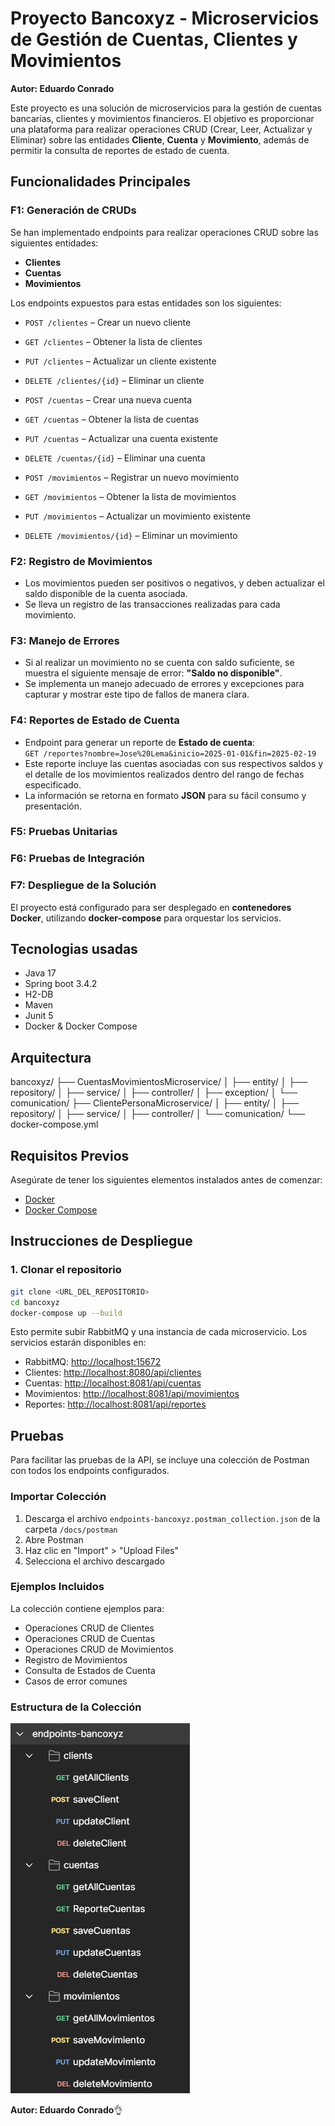 # Proyecto Bancoxyz - Microservicios de Gestión de Cuentas, Clientes y Movimientos

**Autor: Eduardo Conrado**

Este proyecto es una solución de microservicios para la gestión de cuentas bancarias, clientes y movimientos financieros. El objetivo es proporcionar una plataforma para realizar operaciones CRUD (Crear, Leer, Actualizar y Eliminar) sobre las entidades **Cliente**, **Cuenta** y **Movimiento**, además de permitir la consulta de reportes de estado de cuenta.

## Funcionalidades Principales

### F1: Generación de CRUDs
Se han implementado endpoints para realizar operaciones CRUD sobre las siguientes entidades:
- **Clientes**
- **Cuentas**
- **Movimientos**

Los endpoints expuestos para estas entidades son los siguientes:

- `POST /clientes` – Crear un nuevo cliente
- `GET /clientes` – Obtener la lista de clientes
- `PUT /clientes` – Actualizar un cliente existente
- `DELETE /clientes/{id}` – Eliminar un cliente

- `POST /cuentas` – Crear una nueva cuenta
- `GET /cuentas` – Obtener la lista de cuentas
- `PUT /cuentas` – Actualizar una cuenta existente
- `DELETE /cuentas/{id}` – Eliminar una cuenta

- `POST /movimientos` – Registrar un nuevo movimiento
- `GET /movimientos` – Obtener la lista de movimientos
- `PUT /movimientos` – Actualizar un movimiento existente
- `DELETE /movimientos/{id}` – Eliminar un movimiento

### F2: Registro de Movimientos
- Los movimientos pueden ser positivos o negativos, y deben actualizar el saldo disponible de la cuenta asociada.
- Se lleva un registro de las transacciones realizadas para cada movimiento.

### F3: Manejo de Errores
- Si al realizar un movimiento no se cuenta con saldo suficiente, se muestra el siguiente mensaje de error: **"Saldo no disponible"**.
- Se implementa un manejo adecuado de errores y excepciones para capturar y mostrar este tipo de fallos de manera clara.

### F4: Reportes de Estado de Cuenta
- Endpoint para generar un reporte de **Estado de cuenta**:  
  `GET /reportes?nombre=Jose%20Lema&inicio=2025-01-01&fin=2025-02-19`
- Este reporte incluye las cuentas asociadas con sus respectivos saldos y el detalle de los movimientos realizados dentro del rango de fechas especificado.
- La información se retorna en formato **JSON** para su fácil consumo y presentación.

### F5: Pruebas Unitarias

### F6: Pruebas de Integración

### F7: Despliegue de la Solución
El proyecto está configurado para ser desplegado en **contenedores Docker**, utilizando **docker-compose** para orquestar los servicios.

## Tecnologias usadas
* Java 17
* Spring boot 3.4.2
* H2-DB
* Maven
* Junit 5
* Docker & Docker Compose

## Arquitectura
bancoxyz/
├── CuentasMovimientosMicroservice/
│   ├── entity/
│   ├── repository/
│   ├── service/
│   ├── controller/
│   ├── exception/
│   └── comunication/
├── ClientePersonaMicroservice/
│   ├── entity/
│   ├── repository/
│   ├── service/
│   ├── controller/
│   └── comunication/
└── docker-compose.yml

## Requisitos Previos

Asegúrate de tener los siguientes elementos instalados antes de comenzar:
- [Docker](https://www.docker.com/get-started) 
- [Docker Compose](https://docs.docker.com/compose/)

## Instrucciones de Despliegue

### 1. Clonar el repositorio

```bash
git clone <URL_DEL_REPOSITORIO>
cd bancoxyz
docker-compose up --build
```
Esto permite subir RabbitMQ y una instancia de cada microservicio. 
Los servicios estarán disponibles en:

- RabbitMQ:       [http://localhost:15672](http://localhost:15672)
- Clientes:       [http://localhost:8080/api/clientes](http://localhost:8080/api/clientes)
- Cuentas:        [http://localhost:8081/api/cuentas](http://localhost:8081/api/cuentas)
- Movimientos:    [http://localhost:8081/api/movimientos](http://localhost:8081/api/movimientos)
- Reportes:       [http://localhost:8081/api/reportes](http://localhost:8081/api/reportes)

## Pruebas

Para facilitar las pruebas de la API, se incluye una colección de Postman con todos los endpoints configurados.

### Importar Colección
1. Descarga el archivo `endpoints-bancoxyz.postman_collection.json` de la carpeta `/docs/postman`
2. Abre Postman
3. Haz clic en "Import" > "Upload Files"
4. Selecciona el archivo descargado

### Ejemplos Incluidos
La colección contiene ejemplos para:
- Operaciones CRUD de Clientes
- Operaciones CRUD de Cuentas
- Operaciones CRUD de Movimientos
- Registro de Movimientos
- Consulta de Estados de Cuenta
- Casos de error comunes

### Estructura de la Colección
![alt text](docs/image.png)

**Autor: Eduardo Conrado**👌